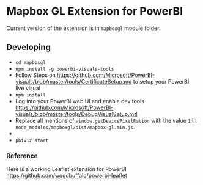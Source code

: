 # Mapbox GL Extension for PowerBI

Current version of the extension is in `mapboxgl` module folder.

## Developing

- `cd mapboxgl`
- `npm install -g powerbi-visuals-tools`
- Follow Steps on https://github.com/Microsoft/PowerBI-visuals/blob/master/tools/CertificateSetup.md to setup your PowerBI live visual
- `npm install`
- Log into your PowerBI web UI and enable dev tools https://github.com/Microsoft/PowerBI-visuals/blob/master/tools/DebugVisualSetup.md
- Replace all mentions of `window.getDevicePixelRation` with the value `1` in `node_modules/mapboxgl/dist/mapbox-gl.min.js`.
- 
- `pbiviz start`

### Reference

Here is a working Leaflet extension for PowerBI
https://github.com/woodbuffalo/powerbi-leaflet

